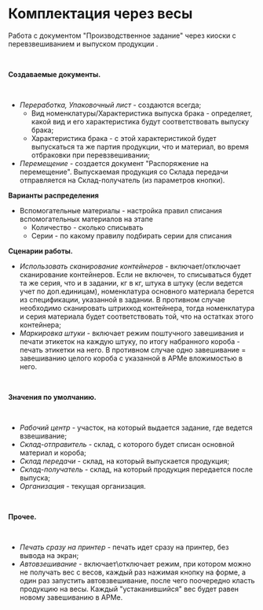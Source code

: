 **Комплектация через весы**
===========================

Работа с документом "Производственное задание" через киоски с перевзвешиванием и выпуском продукции .

 

**Создаваемые документы.**

 

-   *Переработка, Упаковочный лист* - создаются всегда;
    - Вид номенклатуры/Характеристика выпуска брака - определяет, какой вид и его характеристика будут соответствовать выпуску брака;
    - Характеристика брака - с этой характеристикой будет выпускаться та же партия продукции, что и материал, во время отбраковки при перевзвешивании;
-   *Перемещение* - создается документ "Распоряжение на перемещение".
    Выпускаемая продукция со Склада передачи отправляется на
    Склад-получатель (из параметров кнопки).



**Варианты распределения**

- Вспомогательные материалы - настройка правил списания вспомогательных материалов на этапе
  - Количество - сколько списывать
  - Серии - по какому правилу подбирать серии для списания


**Сценарии работы.**
     
-   *Использовать сканирование контейнеров* - включает/отключает сканирование
    контейнеров. Если не включен, то списываться будет та же серия, что и в задании, кг в
    кг, штука в штуку (если ведется учет по доп.единицам), номенклатура
    основного материала берется из спецификации, указанной в задании. В
    противном случае необходимо сканировать штрихкод контейнера, тогда
    номенклатура и серия материала будет соответствовать той, что на
    остатках этого контейнера;
-   *Маркировка штуки* - включает режим поштучного завешивания и печати
    этикеток на каждую штуку, по итогу набранного короба - печать
    этикетки на него. В противном случае одно завешивание = завешиванию
    целого короба с указанной в АРМе вложимостью в него.

 

**Значения по умолчанию.**

 

-   *Рабочий центр* - участок, на который выдается задание, где ведется
    взвешивание;
-   *Склад-отправитель* - склад, с которого будет списан основной материал
    и короба;
-   *Склад передачи* - склад, на который выпускается продукция;
-   *Склад-получатель* - склад, на который продукция передается после
    выпуска;
-   *Организация* - текущая организация.

 

**Прочее.**

 

-   *Печать сразу на принтер* - печать идет сразу на принтер, без вывода
    на экран;
-   *Автовзешивание* - включает\\отключает режим, при котором можно не
    получать вес с весов, каждый раз нажимая кнопку на форме, а один раз
    запустить автовзвешивание, после чего поочередно класть продукцию на
    весы. Каждый "устаканившийся" вес будет равен новому завешиванию в
    АРМе.

 

 
